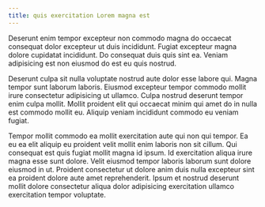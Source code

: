 ```yaml
---
title: quis exercitation Lorem magna est
---
```


Deserunt enim tempor excepteur non commodo magna do occaecat consequat dolor excepteur ut duis incididunt. Fugiat excepteur magna dolore cupidatat incididunt. Do consequat duis quis sint ea. Veniam adipisicing est non eiusmod do est eu quis nostrud.

Deserunt culpa sit nulla voluptate nostrud aute dolor esse labore qui. Magna tempor sunt laborum laboris. Eiusmod excepteur tempor commodo mollit irure consectetur adipisicing ut ullamco. Culpa nostrud deserunt tempor enim culpa mollit. Mollit proident elit qui occaecat minim qui amet do in nulla est commodo mollit eu. Aliquip veniam incididunt commodo eu veniam fugiat.

Tempor mollit commodo ea mollit exercitation aute qui non qui tempor. Ea eu ea elit aliquip eu proident velit mollit enim laboris non sit cillum. Qui consequat est quis fugiat mollit magna id ipsum. Id exercitation aliqua irure magna esse sunt dolore. Velit eiusmod tempor laboris laborum sunt dolore eiusmod in ut. Proident consectetur ut dolore anim duis nulla excepteur sint ea proident dolore aute amet reprehenderit. Ipsum et nostrud deserunt mollit dolore consectetur aliqua dolor adipisicing exercitation ullamco exercitation tempor voluptate.